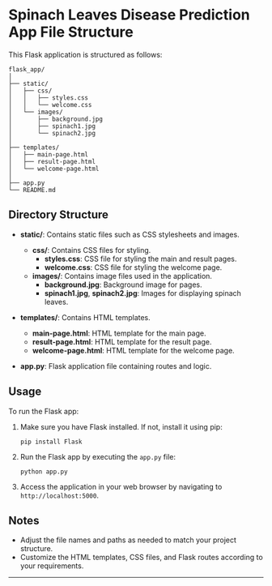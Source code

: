 

# Spinach Leaves Disease Prediction App File Structure

This Flask application is structured as follows:

```
flask_app/
│
├── static/
│   ├── css/
│   │   ├── styles.css
│   │   └── welcome.css
│   └── images/
│       ├── background.jpg
│       ├── spinach1.jpg
│       └── spinach2.jpg
│
├── templates/
│   ├── main-page.html
│   ├── result-page.html
│   └── welcome-page.html
│
├── app.py
└── README.md
```

## Directory Structure

- **static/**: Contains static files such as CSS stylesheets and images.
  - **css/**: Contains CSS files for styling.
    - **styles.css**: CSS file for styling the main and result pages.
    - **welcome.css**: CSS file for styling the welcome page.
  - **images/**: Contains image files used in the application.
    - **background.jpg**: Background image for pages.
    - **spinach1.jpg**, **spinach2.jpg**: Images for displaying spinach leaves.
  
- **templates/**: Contains HTML templates.
  - **main-page.html**: HTML template for the main page.
  - **result-page.html**: HTML template for the result page.
  - **welcome-page.html**: HTML template for the welcome page.

- **app.py**: Flask application file containing routes and logic.

## Usage

To run the Flask app:

1. Make sure you have Flask installed. If not, install it using pip:

    ```
    pip install Flask
    ```

2. Run the Flask app by executing the `app.py` file:

    ```
    python app.py
    ```

3. Access the application in your web browser by navigating to `http://localhost:5000`.

## Notes

- Adjust the file names and paths as needed to match your project structure.
- Customize the HTML templates, CSS files, and Flask routes according to your requirements.

--- 